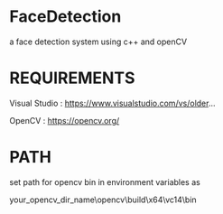 # FaceDetection

a face detection system using c++ and openCV 

# REQUIREMENTS
Visual Studio : https://www.visualstudio.com/vs/older...


OpenCV : https://opencv.org/

# PATH
set path for opencv bin in environment variables 
as 

your_opencv_dir_name\opencv\build\x64\vc14\bin
